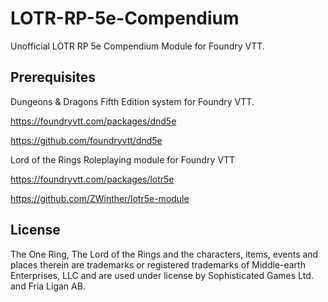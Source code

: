 # LOTR-RP-5e-Compendium
Unofficial LOTR RP 5e Compendium Module for Foundry VTT. 

## Prerequisites
Dungeons & Dragons Fifth Edition system for Foundry VTT.

https://foundryvtt.com/packages/dnd5e

https://github.com/foundryvtt/dnd5e


Lord of the Rings Roleplaying module for Foundry VTT

https://foundryvtt.com/packages/lotr5e

https://github.com/ZWinther/lotr5e-module

## License
The One Ring, The Lord of the Rings and the characters, items, events and places therein are trademarks or registered trademarks
of Middle-earth Enterprises, LLC and are used under license by Sophisticated Games Ltd. and Fria Ligan AB.
